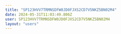 ```yaml
---
title: "SP123HVV7TRMNSDFW0JD0FJXS2CD7V5NKZ5BN02M4"
date: 2024-05-31T11:03:49.806Z
user: SP123HVV7TRMNSDFW0JD0FJXS2CD7V5NKZ5BN02M4
layout: "users"
---
```

    